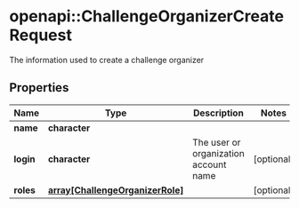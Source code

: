 # openapi::ChallengeOrganizerCreateRequest

The information used to create a challenge organizer

## Properties
Name | Type | Description | Notes
------------ | ------------- | ------------- | -------------
**name** | **character** |  | 
**login** | **character** | The user or organization account name | [optional] 
**roles** | [**array[ChallengeOrganizerRole]**](ChallengeOrganizerRole.md) |  | [optional] 


